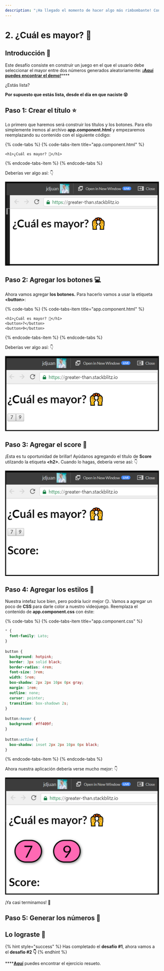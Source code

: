 ```yaml
---
description: "¡Ha llegado el momento de hacer algo más rimbombante! Construyamos un videojuego \uD83D\uDE4C"
---
```


# 2. ¿Cuál es mayor? 🙌

## Introducción 🧠 <a id="1-introduccion"></a>

Este desafío consiste en construir un juego en el que el usuario debe seleccionar el mayor entre dos números generados aleatoriamente: [**¡Aquí puedes encontrar el demo!**](https://angular-zvms6e.stackblitz.io)\*\*\*\*

¿Estás lista?

**Por supuesto que estás lista, desde el día en que naciste 😝**

## Paso 1: Crear el título ⭐️

Lo primero que haremos será construir los títulos y los botones. Para ello simplemente iremos al archivo **app.component.html** y empezaremos reemplazando su contenido con el siguiente código:

{% code-tabs %}
{% code-tabs-item title="app.component.html" %}
```markup
<h1>¿Cuál es mayor? 🙌</h1>
```
{% endcode-tabs-item %}
{% endcode-tabs %}

Deberías ver algo así: 👇

![En Stackblitz no tienes que refrescar el navegador, &#xE9;l autom&#xE1;ticamente te muestra los cambios &#x270C;&#xFE0F;](.gitbook/assets/image%20%287%29.png)

## Paso 2: Agregar los botones 💻

Ahora vamos agregar **los botones.** Para hacerlo vamos a usar la etiqueta **&lt;button&gt;**:

{% code-tabs %}
{% code-tabs-item title="app.component.html" %}
```markup
<h1>¿Cuál es mayor? 🙌</h1>
<button>7</button>
<button>9</button>
```
{% endcode-tabs-item %}
{% endcode-tabs %}

Deberías ver algo así: 👇

![](.gitbook/assets/image%20%282%29.png)

## Paso 3: Agregar el score 🏁

¡Esta es tu oportunidad de brillar! Ayúdanos agregando el título de **Score** utilzando la etiqueta **&lt;h2&gt;.** Cuando lo hagas, debería verse así: 👇

![](.gitbook/assets/image%20%288%29.png)

## Paso 4: Agregar los estilos 💅

Nuestra intefaz luce bien, pero podría lucir mejor 😏. Vamos a agregar un poco de **CSS** para darle color a nuestro videojuego. Reemplaza el contenido de **app.component.css** con éste:

{% code-tabs %}
{% code-tabs-item title="app.component.css" %}
```css
* {
  font-family: Lato;
}

button {
  background: hotpink;
  border: 3px solid black;
  border-radius: 4rem;
  font-size: 3rem;
  width: 5rem;
  box-shadow: 2px 2px 10px 0px gray;
  margin: 1rem;
  outline: none;
  cursor: pointer;
  transition: box-shadown 2s;
}

button:hover {
  background: #ff409f;
}

button:active {
  box-shadow: inset 2px 2px 10px 0px black;
}
```
{% endcode-tabs-item %}
{% endcode-tabs %}

Ahora nuestra aplicación debería verse mucho mejor: 👇

![](.gitbook/assets/image%20%283%29.png)

¡Ya casi terminamos! 👏

## Paso 5: Generar los números 📱



## Lo lograste 💪

{% hint style="success" %}
Has completado el **desafío \#1**, ahora vamos a el **desafío \#2 👇**
{% endhint %}

\*\*\*\*[**Aquí**](https://stackblitz.com/edit/greater-than?file=src%2Fapp%2Fapp.component.html) puedes encontrar el ejercicio resueto.

